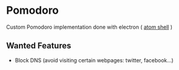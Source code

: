 # Pomodoro
Custom Pomodoro implementation done with electron ( [atom shell](http://electron.atom.io/) )

## Wanted Features
* Block DNS (avoid visiting certain webpages: twitter, facebook...)